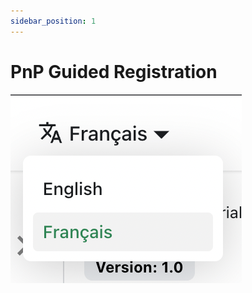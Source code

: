 ```yaml
---
sidebar_position: 1
---
```


# PnP Guided Registration

![Docusaurus Plushie](./img/localeDropdown.png)
